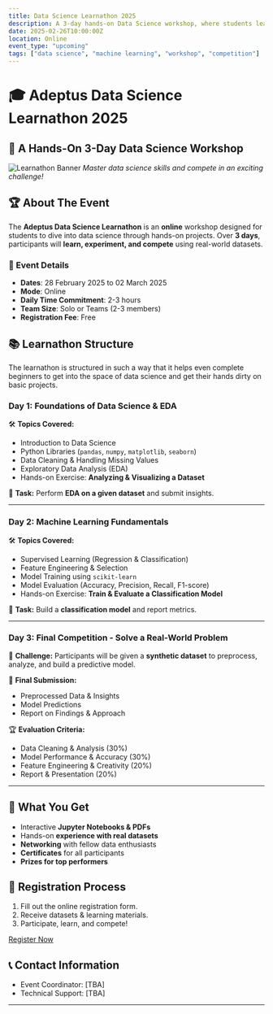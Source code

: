 ```yaml
---
title: Data Science Learnathon 2025
description: A 3-day hands-on Data Science workshop, where students learn, build, and compete!
date: 2025-02-26T10:00:00Z
location: Online
event_type: "upcoming"
tags: ["data science", "machine learning", "workshop", "competition"]
---
```


# 🎓 Adeptus Data Science Learnathon 2025

## 🚀 A Hands-On 3-Day Data Science Workshop

![Learnathon Banner](poster.png)
*Master data science skills and compete in an exciting challenge!*

## 🏆 About The Event
The **Adeptus Data Science Learnathon** is an **online** workshop designed for students to dive into data science through hands-on projects. Over **3 days**, participants will **learn, experiment, and compete** using real-world datasets.

### 📅 Event Details
- **Dates**: 28 February 2025 to 02 March 2025
- **Mode**: Online
- **Daily Time Commitment**: 2-3 hours
- **Team Size**: Solo or Teams (2-3 members)
- **Registration Fee**: Free

## 📚 Learnathon Structure
The learnathon is structured in such a way that it helps even complete beginners to get into the space of data science and get their hands dirty on basic projects. 

### **Day 1: Foundations of Data Science & EDA**
🛠 **Topics Covered:**
- Introduction to Data Science
- Python Libraries (`pandas`, `numpy`, `matplotlib`, `seaborn`)
- Data Cleaning & Handling Missing Values
- Exploratory Data Analysis (EDA)
- Hands-on Exercise: **Analyzing & Visualizing a Dataset**

📌 **Task:** Perform **EDA on a given dataset** and submit insights.

---

### **Day 2: Machine Learning Fundamentals**
🛠 **Topics Covered:**
- Supervised Learning (Regression & Classification)
- Feature Engineering & Selection
- Model Training using `scikit-learn`
- Model Evaluation (Accuracy, Precision, Recall, F1-score)
- Hands-on Exercise: **Train & Evaluate a Classification Model**

📌 **Task:** Build a **classification model** and report metrics.

---

### **Day 3: Final Competition - Solve a Real-World Problem**
🏁 **Challenge:** Participants will be given a **synthetic dataset** to preprocess, analyze, and build a predictive model.

📌 **Final Submission:**
- Preprocessed Data & Insights
- Model Predictions
- Report on Findings & Approach

🏆 **Evaluation Criteria:**
- Data Cleaning & Analysis (30%)
- Model Performance & Accuracy (30%)
- Feature Engineering & Creativity (20%)
- Report & Presentation (20%)

---

## 🎁 What You Get
- Interactive **Jupyter Notebooks & PDFs**
- Hands-on **experience with real datasets**
- **Networking** with fellow data enthusiasts
- **Certificates** for all participants
- **Prizes for top performers**

## 📝 Registration Process
1. Fill out the online registration form.
2. Receive datasets & learning materials.
3. Participate, learn, and compete!

[Register Now](https://forms.gle/UKNcT2eRzF2GaFsTA) 

## 📞 Contact Information
- Event Coordinator: [TBA]
- Technical Support: [TBA]

---

